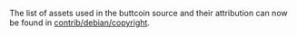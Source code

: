 The list of assets used in the buttcoin source and their attribution can now be found in [contrib/debian/copyright](../contrib/debian/copyright).
